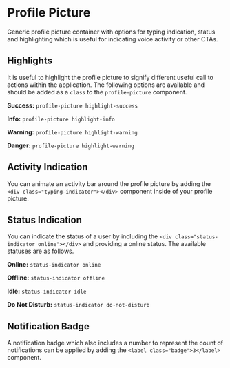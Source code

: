 # Profile Picture

Generic profile picture container with options for typing indication, status and highlighting which is useful for indicating voice activity or other CTAs.

## Highlights

It is useful to highlight the profile picture to signify different useful call to actions within the application. The following options are available and should be added as a `class` to the `profile-picture` component.

**Success:** `profile-picture highlight-success`

**Info:** `profile-picture highlight-info`

**Warning:** `profile-picture highlight-warning`

**Danger:** `profile-picture highlight-warning`


## Activity Indication

You can animate an activity bar around the profile picture by adding the `<div class="typing-indicator"></div>` component inside of your profile picture.

## Status Indication

You can indicate the status of a user by including the `<div class="status-indicator online"></div>` and providing a online status. The available statuses are as follows.

**Online:** `status-indicator online`

**Offline:** `status-indicator offline`

**Idle:** `status-indicator idle`

**Do Not Disturb:** `status-indicator do-not-disturb`

## Notification Badge

A notification badge which also includes a number to represent the count of notifications can be applied by adding the `<label class="badge">3</label>` component.